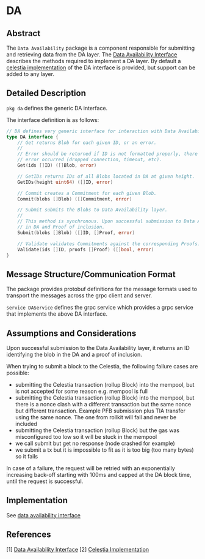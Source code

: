 # DA

## Abstract

The `Data Availability` package is a component responsible for submitting and retrieving data from the DA layer. The [Data Availability Interface][data availability interface] describes the methods required to implement a DA layer. By default a [celestia implementation] of the DA interface is provided, but support can be added to any layer.

## Detailed Description

`pkg da` defines the generic DA interface.

The interface definition is as follows:

```go
// DA defines very generic interface for interaction with Data Availability layers.
type DA interface {
	// Get returns Blob for each given ID, or an error.
	//
	// Error should be returned if ID is not formatted properly, there is no Blob for given ID or any other client-level
	// error occurred (dropped connection, timeout, etc).
	Get(ids []ID) ([]Blob, error)

	// GetIDs returns IDs of all Blobs located in DA at given height.
	GetIDs(height uint64) ([]ID, error)

	// Commit creates a Commitment for each given Blob.
	Commit(blobs []Blob) ([]Commitment, error)

	// Submit submits the Blobs to Data Availability layer.
	//
	// This method is synchronous. Upon successful submission to Data Availability layer, it returns ID identifying blob
	// in DA and Proof of inclusion.
	Submit(blobs []Blob) ([]ID, []Proof, error)

	// Validate validates Commitments against the corresponding Proofs. This should be possible without retrieving the Blobs.
	Validate(ids []ID, proofs []Proof) ([]bool, error)
}
```
## Message Structure/Communication Format

The package provides protobuf definitions for the message formats used to transport the messages across the grpc client and server.

`service DAService` defines the grpc service which provides a grpc service that implements the above DA interface.

## Assumptions and Considerations

Upon successful submission to the Data Availability layer, it returns an ID identifying the blob in the DA and a proof of inclusion.

When trying to submit a block to the Celestia, the following failure cases are possible:

* submitting the Celestia transaction (rollup Block) into the mempool, but is not accepted for some reason e.g. mempool is full
* submitting the Celestia transaction (rollup Block) into the mempool, but there is a nonce clash with a different transaction but the same nonce but different transaction. Example PFB submission plus TIA transfer using the same nonce. The one from rollkit will fail and never be included
* submitting the Celestia transaction (rollup Block) but the gas was misconfigured too low so it will be stuck in the mempool
* we call submit but get no response (node crashed for example)
* we submit a tx but it is impossible to fit as it is too big (too many bytes) so it fails

In case of a failure, the request will be retried with an exponentially increasing back-off starting with 100ms and capped at the DA block time, until the request is successful.

## Implementation

See [data availability interface]

## References

[1] [Data Availability Interface][data availability interface]
[2] [Celestia Implementation][celestia implementation]

[data availability interface]: https://github.com/rollkit/go-da
[celestia implementation]: https://github.com/rollkit/celestia-da
